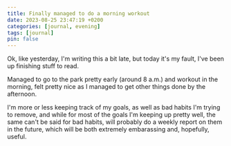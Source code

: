 ```yaml
---
title: Finally managed to do a morning workout
date: 2023-08-25 23:47:19 +0200
categories: [journal, evening]
tags: [journal]
pin: false
---
```


Ok, like yesterday, I'm writing this a bit late, but today it's my fault, I've been up finishing stuff to read.

Managed to go to the park pretty early (around 8 a.m.) and workout in the morning, felt pretty nice as I managed to get other things done by the afternoon.

I'm more or less keeping track of my goals, as well as bad habits I'm trying to remove, and while for most of the goals I'm keeping up pretty well, the same can't be said for bad habits, will probably do a weekly report on them in the future, which will be both extremely embarassing and, hopefully, useful.
